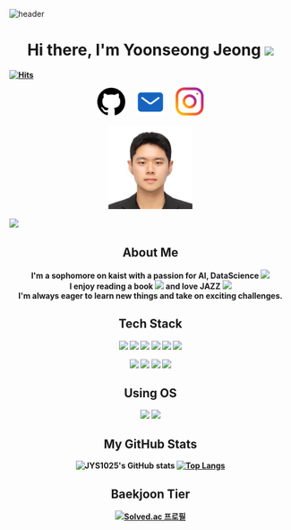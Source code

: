 ![header](https://capsule-render.vercel.app/api?type=waving&color=timeAuto)

<h1 align="center"><b>Hi there, I'm Yoonseong Jeong<b/> <img src="https://media.giphy.com/media/hvRJCLFzcasrR4ia7z/giphy.gif" width="35"></h1>
  
[![Hits](https://hits.seeyoufarm.com/api/count/incr/badge.svg?url=https%3A%2F%2Fgithub.com%2FJYS1025&count_bg=%2379C83D&title_bg=%23555555&icon=&icon_color=%23E7E7E7&title=hits&edge_flat=false)](https://hits.seeyoufarm.com)

<p align="center" style="display: flex; justify-content: center; gap: 20px;">
  <a href="https://github.com/JYS1025"><img src="github.png" width="50" height="50"/></a>
  <a href="mailto:jys1025@kaist.ac.kr"><img src="mail.png" width="50" height="50"/></a>
  <a href="https://www.instagram.com/0dysse_ys"><img src="instagram.png" width="50" height="50"/></a>
</p>

<p align="center">
  <img src="profile_square.jpg" alt="Yoonseong" width="150" height="150"/>
</p>

![](https://img.shields.io/badge/KAIST-%23006A8E.svg?style=for-the-badge&logo=kaist&logoColor=white)

<h2 align="center">About Me</h2>

<p align="center">
  I'm a sophomore on kaist with a passion for AI, DataScience <img src="https://media0.giphy.com/media/v1.Y2lkPTc5MGI3NjExNmRzeTVmanJ2cDN3c2Z6djZrcTRhb2FtOGpvcjZva2hoN3JvcHBtMCZlcD12MV9pbnRlcm5hbF9naWZfYnlfaWQmY3Q9cw/zN2IXI0TEnalqdlCkZ/giphy.webp" width="30"><br/> I enjoy reading a book <img src="https://media2.giphy.com/media/v1.Y2lkPTc5MGI3NjExYWlwNGI5bmV3ZXg4dTkxZGpid3M5OWt1eWF0NXptZ28wdjhtZXh1ZyZlcD12MV9pbnRlcm5hbF9naWZfYnlfaWQmY3Q9cw/lkKD88tfMkCwf6kPji/giphy.webp" width="30"> and love JAZZ  <img src="https://media2.giphy.com/media/v1.Y2lkPTc5MGI3NjExNzlmOWZmamw2Y2x5dW12d3Y4MndndjczdzkwNTJ6ZjR3amg4cWxydCZlcD12MV9pbnRlcm5hbF9naWZfYnlfaWQmY3Q9cw/IGTD6da1CoUXktwWCa/giphy.webp" width="30"><br/>
  I'm always eager to learn new things and take on exciting challenges.
</p>

<h2 align="center">Tech Stack</h2>
<div align="center">
  
![](https://img.shields.io/badge/Python-14354C?style=for-the-badge&logo=python&logoColor=white)
![](https://img.shields.io/badge/C-00599C?style=for-the-badge&logo=c&logoColor=white)
![](https://img.shields.io/badge/HTML5-E34F26?style=for-the-badge&logo=html5&logoColor=white)
![](https://img.shields.io/badge/CSS3-1572B6?style=for-the-badge&logo=css3&logoColor=white)
![](https://img.shields.io/badge/JSS-F7DF1E?style=for-the-badge&logo=JSS&logoColor=white)
![](https://img.shields.io/badge/Java-ED8B00?style=for-the-badge&logo=openjdk&logoColor=white)

![](https://img.shields.io/badge/React-20232A?style=for-the-badge&logo=react&logoColor=61DAFB)
![](https://img.shields.io/badge/Django-092E20?style=for-the-badge&logo=django&logoColor=white)
<img src="https://img.shields.io/badge/PyTorch-EE4C2C?style=for-the-badge&logo=PyTorch&logoColor=white">
<img src="https://img.shields.io/badge/git-F05032?style=for-the-badge&logo=git&logoColor=white">
<div/>

<h2 align="center">Using OS</h2>
<div align="center">
  
![](https://img.shields.io/badge/mac%20os-000000?style=for-the-badge&logo=apple&logoColor=white)
![](https://img.shields.io/badge/Linux-FCC624?style=for-the-badge&logo=linux&logoColor=black)
<div/>
  
<h2 align="center">My GitHub Stats</h2>

![JYS1025's GitHub stats](https://github-readme-stats.vercel.app/api?username=JYS1025&show_icons=true&theme=transparent)
[![Top Langs](https://github-readme-stats.vercel.app/api/top-langs/?username=JYS1025&layout=compact)](https://github.com/JYS1025/github-readme-stats)

<h2 align="center">Baekjoon Tier</h2>

[![Solved.ac
프로필](http://mazassumnida.wtf/api/v2/generate_badge?boj=jjys1025)](https://solved.ac/jjys1025)
